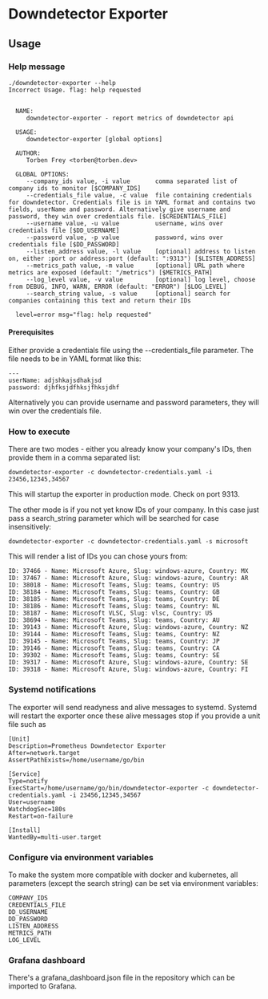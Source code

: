 # Downdetector Exporter

## Usage

### Help message

```
./downdetector-exporter --help
Incorrect Usage. flag: help requested


  NAME:
     downdetector-exporter - report metrics of downdetector api

  USAGE:
     downdetector-exporter [global options]

  AUTHOR:
     Torben Frey <torben@torben.dev>

  GLOBAL OPTIONS:
     --company_ids value, -i value       comma separated list of company ids to monitor [$COMPANY_IDS]
     --credentials_file value, -c value  file containing credentials for downdetector. Credentials file is in YAML format and contains two fields, userName and password. Alternatively give username and password, they win over credentials file. [$CREDENTIALS_FILE]
     --username value, -u value          username, wins over credentials file [$DD_USERNAME]
     --password value, -p value          password, wins over credentials file [$DD_PASSWORD]
     --listen_address value, -l value    [optional] address to listen on, either :port or address:port (default: ":9313") [$LISTEN_ADDRESS]
     --metrics_path value, -m value      [optional] URL path where metrics are exposed (default: "/metrics") [$METRICS_PATH]
     --log_level value, -v value         [optional] log level, choose from DEBUG, INFO, WARN, ERROR (default: "ERROR") [$LOG_LEVEL]
     --search_string value, -s value     [optional] search for companies containing this text and return their IDs

  level=error msg="flag: help requested"
```

#### Prerequisites

Either provide a credentials file using the --credentials_file parameter. The file needs to be in YAML format like this:

```
---
userName: adjshkajsdhakjsd
password: djhfksjdfhksjfhksjdhf

```
Alternatively you can provide username and password parameters, they will win over the credentials file.

### How to execute

There are two modes - either you already know your company's IDs, then provide them in a comma separated list:

`downdetector-exporter -c downdetector-credentials.yaml -i 23456,12345,34567`

This will startup the exporter in production mode. Check on port 9313.

The other mode is if you not yet know IDs of your company. In this case just pass a search_string parameter which will be searched for case insensitively:

`downdetector-exporter -c downdetector-credentials.yaml -s microsoft`

This will render a list of IDs you can chose yours from:

```
ID: 37466 - Name: Microsoft Azure, Slug: windows-azure, Country: MX
ID: 37467 - Name: Microsoft Azure, Slug: windows-azure, Country: AR
ID: 38018 - Name: Microsoft Teams, Slug: teams, Country: US
ID: 38184 - Name: Microsoft Teams, Slug: teams, Country: GB
ID: 38185 - Name: Microsoft Teams, Slug: teams, Country: DE
ID: 38186 - Name: Microsoft Teams, Slug: teams, Country: NL
ID: 38187 - Name: Microsoft VLSC, Slug: vlsc, Country: US
ID: 38694 - Name: Microsoft Teams, Slug: teams, Country: AU
ID: 39143 - Name: Microsoft Azure, Slug: windows-azure, Country: NZ
ID: 39144 - Name: Microsoft Teams, Slug: teams, Country: NZ
ID: 39145 - Name: Microsoft Teams, Slug: teams, Country: JP
ID: 39146 - Name: Microsoft Teams, Slug: teams, Country: CA
ID: 39302 - Name: Microsoft Teams, Slug: teams, Country: SE
ID: 39317 - Name: Microsoft Azure, Slug: windows-azure, Country: SE
ID: 39318 - Name: Microsoft Azure, Slug: windows-azure, Country: FI
```

### Systemd notifications

The exporter will send readyness and alive messages to systemd. Systemd will restart the exporter once these alive messages stop if you provide a unit file such as

```
[Unit]
Description=Prometheus Downdetector Exporter
After=network.target
AssertPathExists=/home/username/go/bin

[Service]
Type=notify
ExecStart=/home/username/go/bin/downdetector-exporter -c downdetector-credentials.yaml -i 23456,12345,34567
User=username
WatchdogSec=180s
Restart=on-failure

[Install]
WantedBy=multi-user.target
```

### Configure via environment variables

To make the system more compatible with docker and kubernetes, all parameters (except the search string) can be set via environment variables:

```
COMPANY_IDS
CREDENTIALS_FILE
DD_USERNAME
DD_PASSWORD
LISTEN_ADDRESS
METRICS_PATH
LOG_LEVEL
```

### Grafana dashboard

There's a grafana_dashboard.json file in the repository which can be imported to Grafana.
